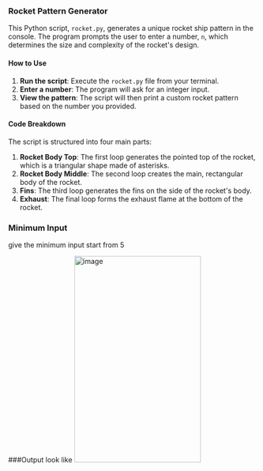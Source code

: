 
### Rocket Pattern Generator

This Python script, `rocket.py`, generates a unique rocket ship pattern in the console. The program prompts the user to enter a number, `n`, which determines the size and complexity of the rocket's design.

#### How to Use
1.  **Run the script**: Execute the `rocket.py` file from your terminal.
2.  **Enter a number**: The program will ask for an integer input.
3.  **View the pattern**: The script will then print a custom rocket pattern based on the number you provided.

#### Code Breakdown
The script is structured into four main parts:

1.  **Rocket Body Top**: The first loop generates the pointed top of the rocket, which is a triangular shape made of asterisks.
2.  **Rocket Body Middle**: The second loop creates the main, rectangular body of the rocket.
3.  **Fins**: The third loop generates the fins on the side of the rocket's body.
4.  **Exhaust**: The final loop forms the exhaust flame at the bottom of the rocket.

### Minimum Input
give the minimum input start from 5

###Output look like 
<img width="256" height="418" alt="image" src="https://github.com/user-attachments/assets/210f7aee-2ca0-4df5-a70f-1382983d501c" />

